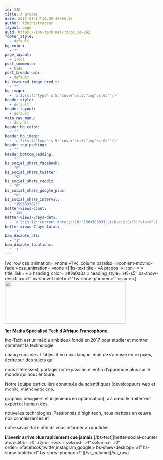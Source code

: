 ```yaml
---
id: 242
title: A propos
date: 2017-09-14T16:59:49+00:00
author: Administrateur
layout: page
guid: https://ino-tech.net/?page_id=242
footer_style:
  - default
bg_color:
  - ""
page_layout:
  - 1-col
post_comments:
  - hide
post_breadcrumb:
  - default
bs_featured_image_credit:
  - ""
bg_image:
  - 'a:2:{s:4:"type";s:5:"cover";s:3:"img";s:0:"";}'
header_style:
  - default
header_layout:
  - default
main_nav_menu:
  - default
header_bg_color:
  - ""
header_bg_image:
  - 'a:2:{s:4:"type";s:5:"cover";s:3:"img";s:0:"";}'
header_top_padding:
  - ""
header_bottom_padding:
  - ""
bs_social_share_facebook:
  - "0"
bs_social_share_twitter:
  - "0"
bs_social_share_reddit:
  - "0"
bs_social_share_google_plus:
  - "0"
bs_social_share_interval:
  - "1505597676"
better-views-count:
  - "139"
better-views-7days-data:
  - 'a:2:{s:12:"current_date";s:10:"1509303031";i:6;a:2:{s:5:"views";i:1;s:4:"date";s:10:"1509303031";}}'
better-views-7days-total:
  - "1"
bam_disable_all:
  - "1"
bam_disable_locations:
  - "1"
---
```

\[vc\_row css\_animation= »none »\]\[vc\_column parallax= »content-moving-fade » css\_animation= »none »\][bs-text title= »A propos  » icon= » » title\_link= » » heading\_color= »#0a0a0a » heading_style= »t6-s5&Prime; bs-show-desktop= »1&Prime; bs-show-tablet= »1&Prime; bs-show-phone= »1&Prime; css= » »]<img class=" wp-image-247 alignright" src="https://ino-tech.net/wp-content/uploads/2017/09/New-Couverture-noir.png" alt="" width="395" height="141" />

**1er Media Spécialisé Tech d&rsquo;Afrique Francophone.**

Ino-Tech est un média ambitieux fondé en 2017 pour étudier et montrer comment la technologie
  
change nos vies. L&rsquo;objectif en nous lançant était de s&rsquo;amuser entre potes, écrire sur des sujets qui
  
nous intéressent, partager notre passion et enfin d&rsquo;apprendre plus sur le monde qui nous entoure.
  
Notre équipe particulière constituée de scientifiques (développeurs web et mobile, mathématiciens,
  
graphics designers et ingénieurs en optimisation), a à cœur le traitement expert et humain des
  
nouvelles technologies. Passionnés d&rsquo;high-tech, nous mettons en œuvre nos connaissances et
  
notre savoir-faire afin de vous informer au quotidien.

**L&rsquo;avenir arrive plus rapidement que jamais.**\[/bs-text\]\[better-social-counter show\_title= »0&Prime; style= »box » colored= »1&Prime; columns= »3&Prime; order= »facebook,twitter,instagram,google » bs-show-desktop= »1&Prime; bs-show-tablet= »1&Prime; bs-show-phone= »1&Prime;\]\[/vc\_column\]\[/vc_row\]
